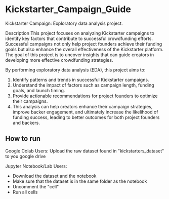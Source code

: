 # Kickstarter_Campaign_Guide
Kickstarter Campaign: Exploratory data analysis project.

Description
This project focuses on analyzing Kickstarter campaigns to identify key factors that contribute to successful crowdfunding efforts. Successful campaigns not only help project founders achieve their funding goals but also enhance the overall effectiveness of the Kickstarter platform. The goal of this project is to uncover insights that can guide creators in developing more effective crowdfunding strategies.

By performing exploratory data analysis (EDA), this project aims to:

1. Identify patterns and trends in successful Kickstarter campaigns.
2. Understand the impact of factors such as campaign length, funding goals, and launch timing.
3. Provide actionable recommendations for project founders to optimize their campaigns.
4. This analysis can help creators enhance their campaign strategies, improve backer engagement, and ultimately increase the likelihood of funding success, leading to better outcomes for both project founders and backers.


## How to run
Google Colab Users:
Upload the raw dataset found in "kickstarters_dataset" to you google drive 



Jupyter Notebook/Lab Users: 
- Download the dataset and the notebook
- Make sure that the dataset is in the same folder as the notebook
- Uncomment the "cell"
- Run all cells


